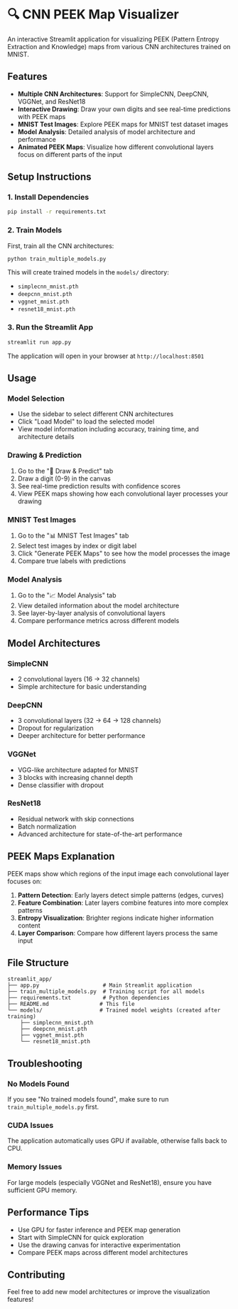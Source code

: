 # 🔍 CNN PEEK Map Visualizer

An interactive Streamlit application for visualizing PEEK (Pattern Entropy Extraction and Knowledge) maps from various CNN architectures trained on MNIST.

## Features

- **Multiple CNN Architectures**: Support for SimpleCNN, DeepCNN, VGGNet, and ResNet18
- **Interactive Drawing**: Draw your own digits and see real-time predictions with PEEK maps
- **MNIST Test Images**: Explore PEEK maps for MNIST test dataset images
- **Model Analysis**: Detailed analysis of model architecture and performance
- **Animated PEEK Maps**: Visualize how different convolutional layers focus on different parts of the input

## Setup Instructions

### 1. Install Dependencies

```bash
pip install -r requirements.txt
```

### 2. Train Models

First, train all the CNN architectures:

```bash
python train_multiple_models.py
```

This will create trained models in the `models/` directory:
- `simplecnn_mnist.pth`
- `deepcnn_mnist.pth`
- `vggnet_mnist.pth`
- `resnet18_mnist.pth`

### 3. Run the Streamlit App

```bash
streamlit run app.py
```

The application will open in your browser at `http://localhost:8501`

## Usage

### Model Selection
- Use the sidebar to select different CNN architectures
- Click "Load Model" to load the selected model
- View model information including accuracy, training time, and architecture details

### Drawing & Prediction
1. Go to the "🎨 Draw & Predict" tab
2. Draw a digit (0-9) in the canvas
3. See real-time prediction results with confidence scores
4. View PEEK maps showing how each convolutional layer processes your drawing

### MNIST Test Images
1. Go to the "📊 MNIST Test Images" tab
2. Select test images by index or digit label
3. Click "Generate PEEK Maps" to see how the model processes the image
4. Compare true labels with predictions

### Model Analysis
1. Go to the "📈 Model Analysis" tab
2. View detailed information about the model architecture
3. See layer-by-layer analysis of convolutional layers
4. Compare performance metrics across different models

## Model Architectures

### SimpleCNN
- 2 convolutional layers (16 → 32 channels)
- Simple architecture for basic understanding

### DeepCNN
- 3 convolutional layers (32 → 64 → 128 channels)
- Dropout for regularization
- Deeper architecture for better performance

### VGGNet
- VGG-like architecture adapted for MNIST
- 3 blocks with increasing channel depth
- Dense classifier with dropout

### ResNet18
- Residual network with skip connections
- Batch normalization
- Advanced architecture for state-of-the-art performance

## PEEK Maps Explanation

PEEK maps show which regions of the input image each convolutional layer focuses on:

1. **Pattern Detection**: Early layers detect simple patterns (edges, curves)
2. **Feature Combination**: Later layers combine features into more complex patterns
3. **Entropy Visualization**: Brighter regions indicate higher information content
4. **Layer Comparison**: Compare how different layers process the same input

## File Structure

```
streamlit_app/
├── app.py                    # Main Streamlit application
├── train_multiple_models.py  # Training script for all models
├── requirements.txt          # Python dependencies
├── README.md                # This file
└── models/                  # Trained model weights (created after training)
    ├── simplecnn_mnist.pth
    ├── deepcnn_mnist.pth
    ├── vggnet_mnist.pth
    └── resnet18_mnist.pth
```

## Troubleshooting

### No Models Found
If you see "No trained models found", make sure to run `train_multiple_models.py` first.

### CUDA Issues
The application automatically uses GPU if available, otherwise falls back to CPU.

### Memory Issues
For large models (especially VGGNet and ResNet18), ensure you have sufficient GPU memory.

## Performance Tips

- Use GPU for faster inference and PEEK map generation
- Start with SimpleCNN for quick exploration
- Use the drawing canvas for interactive experimentation
- Compare PEEK maps across different model architectures

## Contributing

Feel free to add new model architectures or improve the visualization features! 
